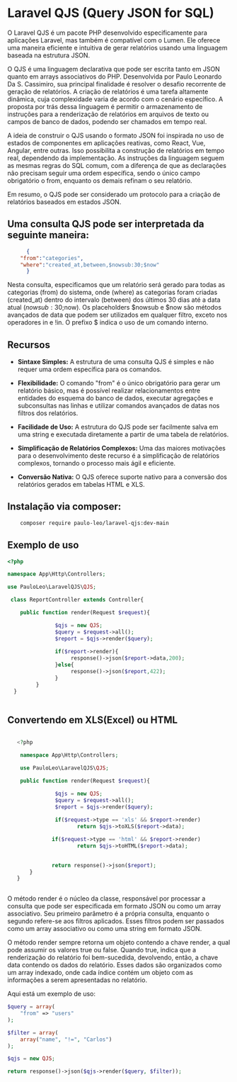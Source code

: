 # Laravel QJS (Query JSON for SQL)

O Laravel QJS é um pacote PHP desenvolvido especificamente para aplicações Laravel, mas também é compatível com o Lumen. Ele oferece uma maneira eficiente e intuitiva de gerar relatórios usando uma linguagem baseada na estrutura JSON.

O QJS é uma linguagem declarativa que pode ser escrita tanto em JSON quanto em arrays associativos do PHP. Desenvolvida por Paulo Leonardo Da S. Cassimiro, sua principal finalidade é resolver o desafio recorrente de geração de relatórios. A criação de relatórios é uma tarefa altamente dinâmica, cuja complexidade varia de acordo com o cenário específico. A proposta por trás dessa linguagem é permitir o armazenamento de instruções para a renderização de relatórios em arquivos de texto ou campos de banco de dados, podendo ser chamados em tempo real.

A ideia de construir o QJS usando o formato JSON foi inspirada no uso de estados de componentes em aplicações reativas, como React, Vue, Angular, entre outras. Isso possibilita a construção de relatórios em tempo real, dependendo da implementação. As instruções da linguagem seguem as mesmas regras do SQL comum, com a diferença de que as declarações não precisam seguir uma ordem específica, sendo o único campo obrigatório o from, enquanto os demais refinam o seu relatório.

Em resumo, o QJS pode ser considerado um protocolo para a criação de relatórios baseados em estados JSON.

## Uma consulta QJS pode ser interpretada da seguinte maneira:
```json
      {
	"from":"categories",
	"where":"created_at,between,$nowsub:30;$now"
      }
```
Nesta consulta, especificamos que um relatório será gerado para todas as categorias (from) do sistema, onde (where) as categorias foram criadas (created_at) dentro do intervalo (between) dos últimos 30 dias até a data atual ($nowsub:30;$now). Os placeholders $nowsub e $now são métodos avançados de data que podem ser utilizados em qualquer filtro, exceto nos operadores in e !in. O prefixo $ indica o uso de um comando interno.

## Recursos

- **Sintaxe Simples:** A estrutura de uma consulta QJS é simples e não requer uma ordem específica para os comandos.
  
- **Flexibilidade:** O comando "from" é o único obrigatório para gerar um relatório básico, mas é possível realizar relacionamentos entre entidades do esquema do banco de dados, executar agregações e subconsultas nas linhas e utilizar comandos avançados de datas nos filtros dos relatórios.
  
- **Facilidade de Uso:** A estrutura do QJS pode ser facilmente salva em uma string e executada diretamente a partir de uma tabela de relatórios.
  
- **Simplificação de Relatórios Complexos:** Uma das maiores motivações para o desenvolvimento deste recurso é a simplificação de relatórios complexos, tornando o processo mais ágil e eficiente.
  
- **Conversão Nativa:** O QJS oferece suporte nativo para a conversão dos relatórios gerados em tabelas HTML e XLS.

## Instalação via composer:

```bash
    composer require paulo-leo/laravel-qjs:dev-main
```

## Exemplo de uso

```php
<?php

namespace App\Http\Controllers;

use PauloLeo\LaravelQJS\QJS;

 class ReportController extends Controller{

    public function render(Request $request){

               $qjs = new QJS;
               $query = $request->all();
               $report = $qjs->render($query);
              
               if($report->render){
                    response()->json($report->data,200);
               }else{
                    response()->json($report,422);
               }      
         }  
  }
    
```

## Convertendo em XLS(Excel) ou HTML

```php

   <?php

    namespace App\Http\Controllers;

    use PauloLeo\LaravelQJS\QJS;

    public function render(Request $request){

               $qjs = new QJS;
               $query = $request->all();
               $report = $qjs->render($query);
              
               if($request->type == 'xls' && $report->render) 
                      return $qjs->toXLS($report->data);

              if($request->type == 'html' && $report->render) 
                      return $qjs->toHTML($report->data);

            
              return response()->json($report);    
       }  
   }
    
```

O método render é o núcleo da classe, responsável por processar a consulta que pode ser especificada em formato JSON ou como um array associativo. Seu primeiro parâmetro é a própria consulta, enquanto o segundo refere-se aos filtros aplicados. Esses filtros podem ser passados como um array associativo ou como uma string em formato JSON.

O método render sempre retorna um objeto contendo a chave render, a qual pode assumir os valores true ou false. Quando true, indica que a renderização do relatório foi bem-sucedida, devolvendo, então, a chave data contendo os dados do relatório. Esses dados são organizados como um array indexado, onde cada índice contém um objeto com as informações a serem apresentadas no relatório.

Aqui está um exemplo de uso:
```php
$query = array(
    "from" => "users"
);

$filter = array(
    array("name", "!=", "Carlos")
);

$qjs = new QJS;

return response()->json($qjs->render($query, $filter));
```
